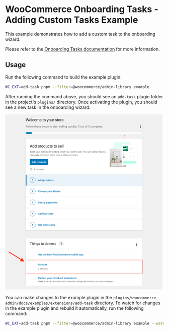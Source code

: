 # WooCommerce Onboarding Tasks - Adding Custom Tasks Example

This example demonstrates how to add a custom task to the onboarding wizard.

Please refer to the [Onboarding Tasks documentation](../../../features/onboarding-tasks.md) for more information.

## Usage

Run the following command to build the example plugin:

```bash
WC_EXT=add-task pnpm --filter=@woocommerce/admin-library example
```

After running the command above, you should see an `add-task` plugin folder in the project's `plugins/` directory. Once activating the plugin, you should see a new task in the onboarding wizard:

<!-- markdownlint-disable-next-line no-inline-html -->
<img src="./images/task-example.png" width="500px" alt="Screenshot of the onboarding wizard with the custom task" />

You can make changes to the example plugin in the `plugins/woocommerce-admin/docs/examples/extensions/add-task` directory. To watch for changes in the example plugin and rebuild it automatically, run the following command:

```bash
WC_EXT=add-task pnpm --filter=@woocommerce/admin-library example --watch
```
